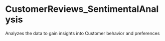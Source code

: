 # CustomerReviews_SentimentalAnalysis
Analyzes the data to gain insights into Customer behavior and preferences
